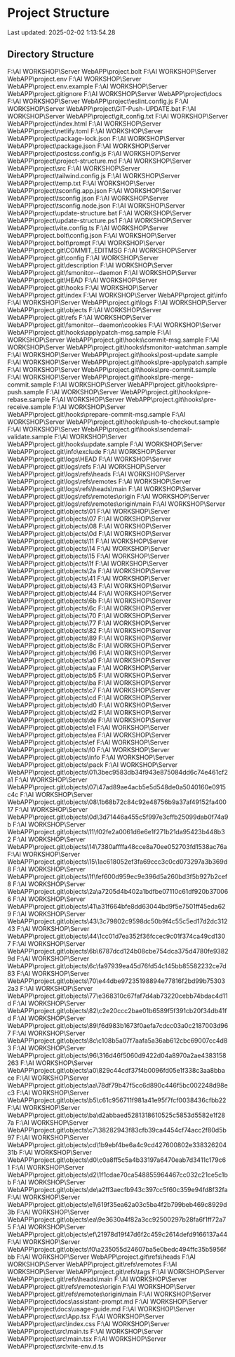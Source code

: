 # Project Structure 
Last updated: 2025-02-02  1:13:54.28 
 
## Directory Structure 
F:\AI WORKSHOP\Server WebAPP\project\.bolt 
F:\AI WORKSHOP\Server WebAPP\project\.env 
F:\AI WORKSHOP\Server WebAPP\project\.env.example 
F:\AI WORKSHOP\Server WebAPP\project\.gitignore 
F:\AI WORKSHOP\Server WebAPP\project\docs 
F:\AI WORKSHOP\Server WebAPP\project\eslint.config.js 
F:\AI WORKSHOP\Server WebAPP\project\GIT-Push-UPDATE.bat 
F:\AI WORKSHOP\Server WebAPP\project\git_config.txt 
F:\AI WORKSHOP\Server WebAPP\project\index.html 
F:\AI WORKSHOP\Server WebAPP\project\netlify.toml 
F:\AI WORKSHOP\Server WebAPP\project\package-lock.json 
F:\AI WORKSHOP\Server WebAPP\project\package.json 
F:\AI WORKSHOP\Server WebAPP\project\postcss.config.js 
F:\AI WORKSHOP\Server WebAPP\project\project-structure.md 
F:\AI WORKSHOP\Server WebAPP\project\src 
F:\AI WORKSHOP\Server WebAPP\project\tailwind.config.js 
F:\AI WORKSHOP\Server WebAPP\project\temp.txt 
F:\AI WORKSHOP\Server WebAPP\project\tsconfig.app.json 
F:\AI WORKSHOP\Server WebAPP\project\tsconfig.json 
F:\AI WORKSHOP\Server WebAPP\project\tsconfig.node.json 
F:\AI WORKSHOP\Server WebAPP\project\update-structure.bat 
F:\AI WORKSHOP\Server WebAPP\project\update-structure.ps1 
F:\AI WORKSHOP\Server WebAPP\project\vite.config.ts 
F:\AI WORKSHOP\Server WebAPP\project\.bolt\config.json 
F:\AI WORKSHOP\Server WebAPP\project\.bolt\prompt 
F:\AI WORKSHOP\Server WebAPP\project\.git\COMMIT_EDITMSG 
F:\AI WORKSHOP\Server WebAPP\project\.git\config 
F:\AI WORKSHOP\Server WebAPP\project\.git\description 
F:\AI WORKSHOP\Server WebAPP\project\.git\fsmonitor--daemon 
F:\AI WORKSHOP\Server WebAPP\project\.git\HEAD 
F:\AI WORKSHOP\Server WebAPP\project\.git\hooks 
F:\AI WORKSHOP\Server WebAPP\project\.git\index 
F:\AI WORKSHOP\Server WebAPP\project\.git\info 
F:\AI WORKSHOP\Server WebAPP\project\.git\logs 
F:\AI WORKSHOP\Server WebAPP\project\.git\objects 
F:\AI WORKSHOP\Server WebAPP\project\.git\refs 
F:\AI WORKSHOP\Server WebAPP\project\.git\fsmonitor--daemon\cookies 
F:\AI WORKSHOP\Server WebAPP\project\.git\hooks\applypatch-msg.sample 
F:\AI WORKSHOP\Server WebAPP\project\.git\hooks\commit-msg.sample 
F:\AI WORKSHOP\Server WebAPP\project\.git\hooks\fsmonitor-watchman.sample 
F:\AI WORKSHOP\Server WebAPP\project\.git\hooks\post-update.sample 
F:\AI WORKSHOP\Server WebAPP\project\.git\hooks\pre-applypatch.sample 
F:\AI WORKSHOP\Server WebAPP\project\.git\hooks\pre-commit.sample 
F:\AI WORKSHOP\Server WebAPP\project\.git\hooks\pre-merge-commit.sample 
F:\AI WORKSHOP\Server WebAPP\project\.git\hooks\pre-push.sample 
F:\AI WORKSHOP\Server WebAPP\project\.git\hooks\pre-rebase.sample 
F:\AI WORKSHOP\Server WebAPP\project\.git\hooks\pre-receive.sample 
F:\AI WORKSHOP\Server WebAPP\project\.git\hooks\prepare-commit-msg.sample 
F:\AI WORKSHOP\Server WebAPP\project\.git\hooks\push-to-checkout.sample 
F:\AI WORKSHOP\Server WebAPP\project\.git\hooks\sendemail-validate.sample 
F:\AI WORKSHOP\Server WebAPP\project\.git\hooks\update.sample 
F:\AI WORKSHOP\Server WebAPP\project\.git\info\exclude 
F:\AI WORKSHOP\Server WebAPP\project\.git\logs\HEAD 
F:\AI WORKSHOP\Server WebAPP\project\.git\logs\refs 
F:\AI WORKSHOP\Server WebAPP\project\.git\logs\refs\heads 
F:\AI WORKSHOP\Server WebAPP\project\.git\logs\refs\remotes 
F:\AI WORKSHOP\Server WebAPP\project\.git\logs\refs\heads\main 
F:\AI WORKSHOP\Server WebAPP\project\.git\logs\refs\remotes\origin 
F:\AI WORKSHOP\Server WebAPP\project\.git\logs\refs\remotes\origin\main 
F:\AI WORKSHOP\Server WebAPP\project\.git\objects\01 
F:\AI WORKSHOP\Server WebAPP\project\.git\objects\07 
F:\AI WORKSHOP\Server WebAPP\project\.git\objects\08 
F:\AI WORKSHOP\Server WebAPP\project\.git\objects\0d 
F:\AI WORKSHOP\Server WebAPP\project\.git\objects\11 
F:\AI WORKSHOP\Server WebAPP\project\.git\objects\14 
F:\AI WORKSHOP\Server WebAPP\project\.git\objects\15 
F:\AI WORKSHOP\Server WebAPP\project\.git\objects\1f 
F:\AI WORKSHOP\Server WebAPP\project\.git\objects\2a 
F:\AI WORKSHOP\Server WebAPP\project\.git\objects\41 
F:\AI WORKSHOP\Server WebAPP\project\.git\objects\43 
F:\AI WORKSHOP\Server WebAPP\project\.git\objects\44 
F:\AI WORKSHOP\Server WebAPP\project\.git\objects\6b 
F:\AI WORKSHOP\Server WebAPP\project\.git\objects\6c 
F:\AI WORKSHOP\Server WebAPP\project\.git\objects\70 
F:\AI WORKSHOP\Server WebAPP\project\.git\objects\77 
F:\AI WORKSHOP\Server WebAPP\project\.git\objects\82 
F:\AI WORKSHOP\Server WebAPP\project\.git\objects\89 
F:\AI WORKSHOP\Server WebAPP\project\.git\objects\8c 
F:\AI WORKSHOP\Server WebAPP\project\.git\objects\96 
F:\AI WORKSHOP\Server WebAPP\project\.git\objects\a0 
F:\AI WORKSHOP\Server WebAPP\project\.git\objects\aa 
F:\AI WORKSHOP\Server WebAPP\project\.git\objects\b5 
F:\AI WORKSHOP\Server WebAPP\project\.git\objects\ba 
F:\AI WORKSHOP\Server WebAPP\project\.git\objects\c7 
F:\AI WORKSHOP\Server WebAPP\project\.git\objects\cd 
F:\AI WORKSHOP\Server WebAPP\project\.git\objects\d0 
F:\AI WORKSHOP\Server WebAPP\project\.git\objects\d2 
F:\AI WORKSHOP\Server WebAPP\project\.git\objects\de 
F:\AI WORKSHOP\Server WebAPP\project\.git\objects\e1 
F:\AI WORKSHOP\Server WebAPP\project\.git\objects\ea 
F:\AI WORKSHOP\Server WebAPP\project\.git\objects\ef 
F:\AI WORKSHOP\Server WebAPP\project\.git\objects\f0 
F:\AI WORKSHOP\Server WebAPP\project\.git\objects\info 
F:\AI WORKSHOP\Server WebAPP\project\.git\objects\pack 
F:\AI WORKSHOP\Server WebAPP\project\.git\objects\01\3bec9583db34f943e875084dd6c74e461cf2a1 
F:\AI WORKSHOP\Server WebAPP\project\.git\objects\07\47ad89ae4acb5e5d548de0a5040160e0915c4c 
F:\AI WORKSHOP\Server WebAPP\project\.git\objects\08\1b68b72c84c92e48756b9a37af49152fa40017 
F:\AI WORKSHOP\Server WebAPP\project\.git\objects\0d\3d71446a455c5f997e3cffb25099dab0f74a9b 
F:\AI WORKSHOP\Server WebAPP\project\.git\objects\11\f02fe2a0061d6e6e1f271b21da95423b448b32 
F:\AI WORKSHOP\Server WebAPP\project\.git\objects\14\7380affffa48cce8a70ee052703fd1538ac76a 
F:\AI WORKSHOP\Server WebAPP\project\.git\objects\15\1ac618052ef3fa69ccc3c0cd073297a3b369d8 
F:\AI WORKSHOP\Server WebAPP\project\.git\objects\1f\fef600d959ec9e396d5a260bd3f5b927b2cef8 
F:\AI WORKSHOP\Server WebAPP\project\.git\objects\2a\a7205d4b402a1bdfbe07110c61df920b370066 
F:\AI WORKSHOP\Server WebAPP\project\.git\objects\41\a31f664bfe8dd63044bd9f5e7501ff45eda629 
F:\AI WORKSHOP\Server WebAPP\project\.git\objects\43\3c79802c9598dc50b9f4c55c5ed17d2dc31243 
F:\AI WORKSHOP\Server WebAPP\project\.git\objects\44\1cc01d7ea352f36fccec9c01f374ca49cd1307 
F:\AI WORKSHOP\Server WebAPP\project\.git\objects\6b\6787dcd124b08cbe754dca375d4780fe93829d 
F:\AI WORKSHOP\Server WebAPP\project\.git\objects\6c\fa97939ea45d76fd54c145bb85582232ce7d83 
F:\AI WORKSHOP\Server WebAPP\project\.git\objects\70\e44dbe97235198894e77816f2bd99b753032a3 
F:\AI WORKSHOP\Server WebAPP\project\.git\objects\77\e368310c67faf7d4ab73220cebb74bdac4d11d 
F:\AI WORKSHOP\Server WebAPP\project\.git\objects\82\c2e20ccc2bae01b6589f5f391cb20f34db41fd 
F:\AI WORKSHOP\Server WebAPP\project\.git\objects\89\f6d983b1673f0aefa7cdcc03a0c2187003d967 
F:\AI WORKSHOP\Server WebAPP\project\.git\objects\8c\c108b5a07f7aafa5a36ab612cbc69007cc4d83 
F:\AI WORKSHOP\Server WebAPP\project\.git\objects\96\316d46f5060d9422d04a8970a2ae4383158263 
F:\AI WORKSHOP\Server WebAPP\project\.git\objects\a0\829c44cdf37f4b0096fd05e1f338c3aa8bbace 
F:\AI WORKSHOP\Server WebAPP\project\.git\objects\aa\78df79b47f5cc6d890c446f5bc002248d98ec3 
F:\AI WORKSHOP\Server WebAPP\project\.git\objects\b5\c61c956711f981a41e95f7fcf0038436cfbb22 
F:\AI WORKSHOP\Server WebAPP\project\.git\objects\ba\d2abbaed5281318610525c5853d5582e1f287a 
F:\AI WORKSHOP\Server WebAPP\project\.git\objects\c7\38282943f83cfb39ca4454cf74acc2f80d5b97 
F:\AI WORKSHOP\Server WebAPP\project\.git\objects\cd\1b9ebf4be6a4c9cd427600802e33832620431b 
F:\AI WORKSHOP\Server WebAPP\project\.git\objects\d0\c0a8ff5c5a4b33197a6470eab7d3411c179c61 
F:\AI WORKSHOP\Server WebAPP\project\.git\objects\d2\1f1cdae70ca548855964467cc032c21ce5c1bb 
F:\AI WORKSHOP\Server WebAPP\project\.git\objects\de\a2ff3aecfb943c397cc5f60c359e94fd8f32fa 
F:\AI WORKSHOP\Server WebAPP\project\.git\objects\e1\619f35ea62a03c5ba4f2b799beb469c8929d3b 
F:\AI WORKSHOP\Server WebAPP\project\.git\objects\ea\9e3630a4f82a3cc92500297b28fa6f1ff72a75 
F:\AI WORKSHOP\Server WebAPP\project\.git\objects\ef\21978d19f47d6f2c459c2614defd9166137a44 
F:\AI WORKSHOP\Server WebAPP\project\.git\objects\f0\a235055d24607ba5e0bedc494ffc35b5956fbb 
F:\AI WORKSHOP\Server WebAPP\project\.git\refs\heads 
F:\AI WORKSHOP\Server WebAPP\project\.git\refs\remotes 
F:\AI WORKSHOP\Server WebAPP\project\.git\refs\tags 
F:\AI WORKSHOP\Server WebAPP\project\.git\refs\heads\main 
F:\AI WORKSHOP\Server WebAPP\project\.git\refs\remotes\origin 
F:\AI WORKSHOP\Server WebAPP\project\.git\refs\remotes\origin\main 
F:\AI WORKSHOP\Server WebAPP\project\docs\assistant-prompt.md 
F:\AI WORKSHOP\Server WebAPP\project\docs\usage-guide.md 
F:\AI WORKSHOP\Server WebAPP\project\src\App.tsx 
F:\AI WORKSHOP\Server WebAPP\project\src\index.css 
F:\AI WORKSHOP\Server WebAPP\project\src\main.ts 
F:\AI WORKSHOP\Server WebAPP\project\src\main.tsx 
F:\AI WORKSHOP\Server WebAPP\project\src\vite-env.d.ts 
